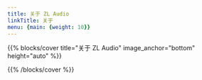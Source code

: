 ```yaml
---
title: 关于 ZL Audio
linkTitle: 关于
menu: {main: {weight: 10}}
---
```


{{% blocks/cover title="关于 ZL Audio" image_anchor="bottom" height="auto" %}}

{{% /blocks/cover %}}